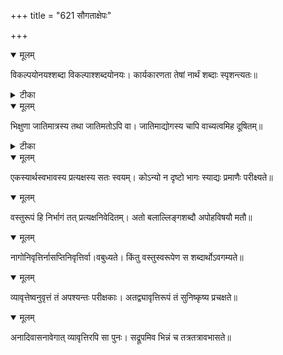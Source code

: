 +++
title = "621 सौगताक्षेपः"

+++


<details open><summary>मूलम्</summary>

विकल्पयोनयश्शब्दा विकल्पाश्शब्दयोनयः। कार्यकारणता तेषां नार्थं शब्दाः स्पृशन्त्यतः॥
</details>



<details><summary>टीका</summary>

प्रक.[9 प्र.]
</details>



<details open><summary>मूलम्</summary>

भिक्षुणा जातिमात्रस्य तथा जातिमतोऽपि वा। जातिमाद्योगस्य चापि वाच्यत्वमिह दूषितम्॥
</details>



<details><summary>टीका</summary>

न्या. र.[588]
</details>



<details open><summary>मूलम्</summary>

एकस्यार्थस्वभावस्य प्रत्यक्षस्य सतः स्वयम्। कोऽन्यो न दृष्टो भागः स्याद्यः प्रमाणैः परीक्ष्यते॥
</details>



<details open><summary>मूलम्</summary>

वस्तुरूपं हि निर्भागं तत् प्रत्यक्षनिवेदितम्। अतो बलाल्लिङ्गशब्दौ अपोहविषयौ मतौ॥
</details>



<details open><summary>मूलम्</summary>

नागोनिवृत्तिर्नासप्तिनिवृत्तिर्वा।वबुध्यते। किंतु वस्तुस्वरूपेण स शब्दार्थोऽवगम्यते॥
</details>



<details open><summary>मूलम्</summary>

व्यावृत्तेष्वनुवृत्तं तं अपश्यन्तः परीक्षकाः। अतद्व्यावृत्तिरूपं तं सुनिष्कृष्य प्रचक्षते॥
</details>



<details open><summary>मूलम्</summary>

अनादिवासनावेगात् व्यावृत्तिरपि सा पुनः। सद्रूपमिव भिन्नं च तत्रतत्रावभासते॥
</details>

